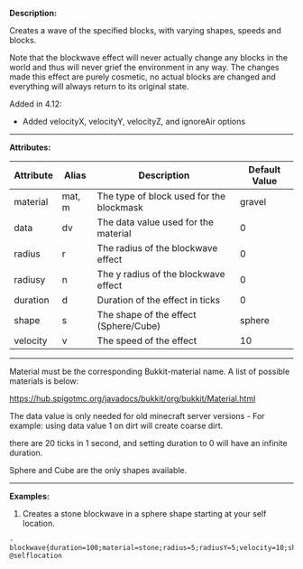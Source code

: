 **Description:** 

Creates a wave of the specified blocks, with varying shapes, speeds and blocks.

Note that the blockwave effect will never actually change any blocks in the world and thus will never grief the environment in any way. The changes made this effect are purely cosmetic, no actual blocks are changed and everything will always return to its original state.

Added in 4.12:
- Added velocityX, velocityY, velocityZ, and ignoreAir options

---

**Attributes:**

| Attribute | Alias  | Description                              | Default Value |
| --------- | ------ | ---------------------------------------- | ------------- |
| material  | mat, m | The type of block used for the blockmask | gravel        |
| data      | dv     | The data value used for the material     | 0             |
| radius    | r      | The radius of the blockwave effect       | 0             |
| radiusy   | n      | The y radius of the blockwave effect     | 0             |
| duration  | d      | Duration of the effect in ticks          | 0             |
| shape     | s      | The shape of the effect (Sphere/Cube)    | sphere        |
| velocity  | v      | The speed of the effect                  | 10            |

---

Material must be the corresponding Bukkit-material name. A list of possible materials is below:

https://hub.spigotmc.org/javadocs/bukkit/org/bukkit/Material.html

The data value is only needed for old minecraft server versions - For example: using data value 1 on dirt will create coarse dirt.

there are 20 ticks in 1 second, and setting duration to 0 will have an infinite duration. 

Sphere and Cube are the only shapes available.

---

**Examples:**

1. Creates a stone blockwave in a sphere shape starting at your self location.

```
- blockwave{duration=100;material=stone;radius=5;radiusY=5;velocity=10;shape=sphere} @selflocation
```